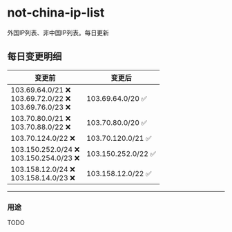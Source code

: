 # not-china-ip-list
外国IP列表、非中国IP列表。每日更新

每日变更明细
--------------------
|  变更前   | 变更后 |
|  ----  | ----  |
|  103.69.64.0/21 :x: <br> 103.69.72.0/22 :x: <br> 103.69.76.0/23 :x: <br> | 103.69.64.0/20 :white_check_mark: | 
|  103.70.80.0/21 :x: <br> 103.70.88.0/22 :x: <br> | 103.70.80.0/20 :white_check_mark: | 
|  103.70.124.0/22 :x:  | 103.70.120.0/21 :white_check_mark: | 
|  103.150.252.0/24 :x: <br> 103.150.254.0/23 :x: <br> | 103.150.252.0/22 :white_check_mark: | 
|  103.158.12.0/24 :x: <br> 103.158.14.0/23 :x: <br> | 103.158.12.0/22 :white_check_mark: | 

--------------------
### 用途
TODO
